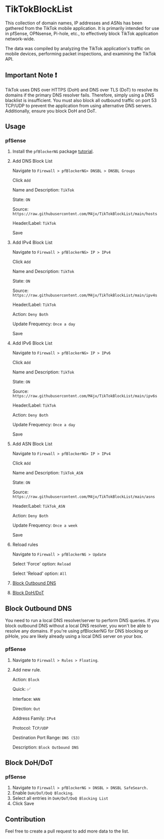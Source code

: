 # TikTokBlockList

This collection of domain names, IP addresses and ASNs has been gathered from the TikTok mobile application. It is primarily intended for use in pfSense, OPNsense, Pi-hole, etc., to effectively block TikTok application network-wide.

The data was compiled by analyzing the TikTok application's traffic on mobile devices, performing packet inspections, and examining the TikTok API.

## Important Note ❗

TikTok uses DNS over HTTPS (DoH) and DNS over TLS (DoT) to resolve its domains if the primary DNS resolver fails. Therefore, simply using a DNS blacklist is insufficient. You must also block all outbound traffic on port 53 TCP/UDP to prevent the application from using alternative DNS servers. Additionally, ensure you block DoH and DoT.

## Usage

### pfSense

1. Install the `pfBlockerNG` package [tutorial](https://www.youtube.com/watch?v=oNo77CMoxUM).
2. Add DNS Block List

   Navigate to `Firewall > pfBlockerNG> DNSBL > DNSBL Groups`

   Click `Add`

   Name and Description: `TikTok`

   State: `ON`

   Source: `https://raw.githubusercontent.com/M4jx/TikTokBlockList/main/hosts`

   Header/Label: `TikTok`

   Save

3. Add IPv4 Block List

   Navigate to `Firewall > pfBlockerNG> IP > IPv4`

   Click `Add`

   Name and Description: `TikTok`

   State: `ON`

   Source: `https://raw.githubusercontent.com/M4jx/TikTokBlockList/main/ipv4s`

   Header/Label: `TikTok`

   Action: `Deny Both`

   Update Frequency: `Once a day`

   Save

4. Add IPv6 Block List

   Navigate to `Firewall > pfBlockerNG> IP > IPv6`

   Click `Add`

   Name and Description: `TikTok`

   State: `ON`

   Source: `https://raw.githubusercontent.com/M4jx/TikTokBlockList/main/ipv6s`

   Header/Label: `TikTok`

   Action: `Deny Both`

   Update Frequency: `Once a day`

   Save

5. Add ASN Block List

   Navigate to `Firewall > pfBlockerNG> IP > IPv4`

   Click `Add`

   Name and Description: `TikTok_ASN`

   State: `ON`

   Source: `https://raw.githubusercontent.com/M4jx/TikTokBlockList/main/asns`

   Header/Label: `TikTok_ASN`

   Action: `Deny Both`

   Update Frequency: `Once a week`

   Save

6. Reload rules

   Navigate to `Firewall > pfBlockerNG > Update`

   Select 'Force' option: `Reload`

   Select 'Reload' option: `All`

7. [Block Outbound DNS](#block-outbound-dns)
8. [Block DoH/DoT](#block-dohdot)

## Block Outbound DNS

You need to run a local DNS resolver/server to perform DNS queries. If you block outbound DNS without a local DNS resolver, you won't be able to resolve any domains. If you're using pfBlockerNG for DNS blocking or piHole, you are likely already using a local DNS server on your box.

### pfSense

1. Navigate to `Firewall > Rules > Floating`.
2. Add new rule.

   Action: `Block`

   Quick: ✅

   Interface: `WAN`

   Direction: `Out`

   Address Family: `IPv4`

   Protocol: T`CP/UDP`

   Destination Port Range: `DNS (53)`

   Description: `Block Outbound DNS`

## Block DoH/DoT

### pfSense

1. Navigate to `Firewall > pfBlockerNG > DNSBL > DNSBL SafeSearch.`
2. Enable `DoH/DoT/DoQ Blocking`.
3. Select all entries in `DoH/DoT/DoQ Blocking List`
4. Click Save

## Contribution

Feel free to create a pull request to add more data to the list.
